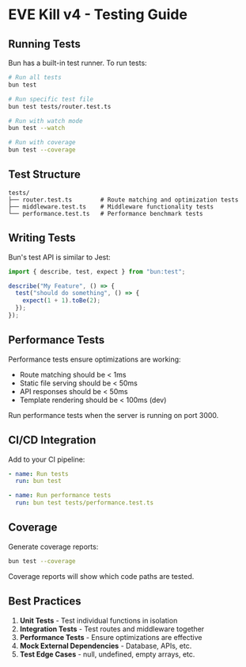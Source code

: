 # EVE Kill v4 - Testing Guide

## Running Tests

Bun has a built-in test runner. To run tests:

```bash
# Run all tests
bun test

# Run specific test file
bun test tests/router.test.ts

# Run with watch mode
bun test --watch

# Run with coverage
bun test --coverage
```

## Test Structure

```
tests/
├── router.test.ts        # Route matching and optimization tests
├── middleware.test.ts    # Middleware functionality tests
└── performance.test.ts   # Performance benchmark tests
```

## Writing Tests

Bun's test API is similar to Jest:

```typescript
import { describe, test, expect } from "bun:test";

describe("My Feature", () => {
  test("should do something", () => {
    expect(1 + 1).toBe(2);
  });
});
```

## Performance Tests

Performance tests ensure optimizations are working:

- Route matching should be < 1ms
- Static file serving should be < 50ms
- API responses should be < 50ms
- Template rendering should be < 100ms (dev)

Run performance tests when the server is running on port 3000.

## CI/CD Integration

Add to your CI pipeline:

```yaml
- name: Run tests
  run: bun test

- name: Run performance tests
  run: bun test tests/performance.test.ts
```

## Coverage

Generate coverage reports:

```bash
bun test --coverage
```

Coverage reports will show which code paths are tested.

## Best Practices

1. **Unit Tests** - Test individual functions in isolation
2. **Integration Tests** - Test routes and middleware together
3. **Performance Tests** - Ensure optimizations are effective
4. **Mock External Dependencies** - Database, APIs, etc.
5. **Test Edge Cases** - null, undefined, empty arrays, etc.
